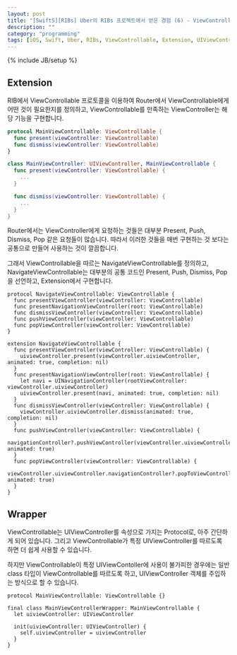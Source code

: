```yaml
---
layout: post
title: "[Swift5][RIBs] Uber의 RIBs 프로젝트에서 얻은 경험 (6) - ViewControllable 확장 및 Wrapper"
description: ""
category: "programming"
tags: [iOS, Swift, Uber, RIBs, ViewControllable, Extension, UIViewController, Wrapper]
---
```

{% include JB/setup %}

## Extension

RIB에서 ViewControllable 프로토콜을 이용하여 Router에서 ViewControllable에게 어떤 것이 필요한지를 정의하고, ViewControllable를 만족하는 ViewController는 해당 기능을 구현합니다.

```swift
protocol MainViewControllable: ViewControllable {
  func present(viewController: ViewControllable)
  func dismiss(viewController: ViewControllable)
}

class MainViewController: UIViewController, MainViewControllable {
  func present(viewController: ViewControllable) {
  	...
  }

  func dismiss(viewController: ViewControllable) {
  	...
  }
}
```

Router에서는 ViewController에게 요청하는 것들은 대부분 Present, Push, Dismiss, Pop 같은 요청들이 많습니다. 따라서 이러한 것들을 매번 구현하는 것 보다는 공통으로 만들어 사용하는 것이 깔끔합니다.

그래서 ViewControllable을 따르는 NavigateViewControllable를 정의하고, NavigateViewControllable는 대부분의 공통 코드인 Present, Push, Dismiss, Pop을 선언하고, Extension에서 구현합니다.

```
protocol NavigateViewControllable: ViewControllable {
  func presentViewController(viewController: ViewControllable)
  func presentNavigationViewController(root: ViewControllable)
  func dismissViewController(viewController: ViewControllable)
  func pushViewController(viewController: ViewControllable)
  func popViewController(viewController: ViewControllable)
}

extension NavigateViewControllable {
  func presentViewController(viewController: ViewControllable) {
  	uiviewController.present(viewController.uiviewController, animated: true, completion: nil)
  }
  func presentNavigationViewController(root: ViewControllable) {
  	let navi = UINavigationController(rootViewController: viewController.uiviewController)
  	uiviewController.present(navi, animated: true, completion: nil)
  }
  func dismissViewController(viewController: ViewControllable) {
  	viewController.uiviewController.dismiss(animated: true, completion: nil)
  }
  func pushViewController(viewController: ViewControllable) {
  	navigationController?.pushViewController(viewController.uiviewController, animated: true)
  }
  func popViewController(viewController: ViewControllable) {
  	viewController.uiviewController.navigationController?.popToViewController(uiviewController, animated: true)
  }
}
```

## Wrapper

ViewControllable는 UIViewController를 속성으로 가지는 Protocol로, 아주 간단하게 되어 있습니다. 그리고 ViewControllable가 특정 UIViewController를 따르도록 하면 더 쉽게 사용할 수 있습니다. 

하지만 ViewControllable이 특정 UIViewContoller에 사용이 불가피한 경우에는 일반 class 타입이 ViewControllable를 따르도록 하고, UIViewController 객체를 주입하는 방식으로 할 수 있습니다.

```
protocol MainViewControllable: ViewControllable {}

final class MainViewControllerWrapper: MainViewControllable {
  let uiviewController: UIViewController

  init(uiviewController: UIViewController) {
  	self.uiviewController = uiviewController
  }
}
```